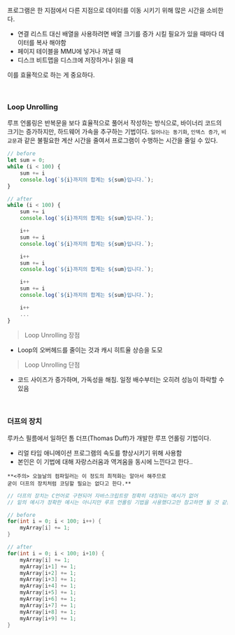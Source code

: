 프로그램은 한 지점에서 다른 지점으로 데이터를 이동 시키기 위해 많은 시간을 소비한다.

- 연결 리스트 대신 배열을 사용하려면 배열 크기를 증가 시킬 필요가 있을 때마다 데이터를 복사 해야함
- 페이지 테이블을 MMU에 넣거나 꺼낼 때
- 디스크 비트맵을 디스크에 저장하거나 읽을 때

이를 효율적으로 하는 게 중요하다.

<br>

### Loop Unrolling

루프 언롤링은 반복문을 보다 효율적으로 풀어서 작성하는 방식으로, 바이너리 코드의 크기는 증가하지만, 하드웨어 가속을 추구하는 기법이다. `일어나는 동기화`, `인덱스 증가`, `비교문`과 같은 불필요한 계산 시간을 줄여서 프로그램이 수행하는 시간을 줄일 수 있다.

```jsx
// before
let sum = 0;
while (i < 100) {
    sum += i
    console.log(`${i}까지의 합계는 ${sum}입니다.`);
}

// after
while (i < 100) {
    sum += i
    console.log(`${i}까지의 합계는 ${sum}입니다.`);

    i++
    sum += i
    console.log(`${i}까지의 합계는 ${sum}입니다.`);

    i++
    sum += i
    console.log(`${i}까지의 합계는 ${sum}입니다.`);

    i++
    sum += i
    console.log(`${i}까지의 합계는 ${sum}입니다.`);

    i++
    ...
}
```

> Loop Unrolling 장점

- Loop의 오버헤드를 줄이는 것과 캐시 히트율 상승을 도모

> Loop Unrolling 단점

- 코드 사이즈가 증가하며, 가독성을 해침. 일정 배수부터는 오히려 성능이 하락할 수 있음

<br>

### 더프의 장치

루카스 필름에서 일하던 톰 더프(Thomas Duff)가 개발한 루프 언롤링 기법이다.

- 리얼 타임 애니메이션 프로그램의 속도를 향상시키기 위해 사용함
- 본인은 이 기법에 대해 자랑스러움과 역겨움을 동시에 느낀다고 한다..

```
**<주의> 오늘날의 컴파일러는 이 정도의 최적화는 알아서 해주므로 
굳이 더프의 장치처럼 코딩할 필요는 없다고 한다.**
```

```c
// 더프의 장치는 C언어로 구현되어 자바스크립트랑 정확히 대칭되는 예시가 없어
// 밑의 예시가 정확한 예시는 아니지만 루프 언롤링 기법을 사용했다고만 참고하면 될 것 같습니다.

// before
for(int i = 0; i < 100; i++) {
    myArray[i] += 1;
}

// after
for(int i = 0; i < 100; i+10) {
    myArray[i] += 1;
    myArray[i+1] += 1;
    myArray[i+2] += 1;
    myArray[i+3] += 1;
    myArray[i+4] += 1;
    myArray[i+5] += 1;
    myArray[i+6] += 1;
    myArray[i+7] += 1;
    myArray[i+8] += 1;
    myArray[i+9] += 1;
}
```